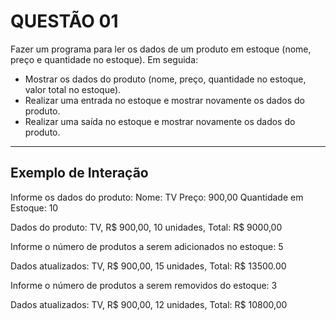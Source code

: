 # QUESTÃO 01

Fazer  um  programa  para  ler  os  dados  de  um  produto  em  estoque  (nome,  preço  e quantidade no estoque). Em seguida:

- Mostrar os dados do produto (nome, preço, quantidade no estoque, valor total no estoque).
- Realizar uma entrada no estoque e mostrar novamente os dados do produto.
- Realizar uma saída no estoque e mostrar novamente os dados do produto.

---

## Exemplo de Interação

Informe os dados do produto:
Nome: TV
Preço: 900,00
Quantidade em Estoque: 10

Dados do produto: TV, R$ 900,00, 10 unidades, Total: R$ 9000,00

Informe o número de produtos a serem adicionados no estoque: 5

Dados atualizados: TV, R$ 900,00, 15 unidades, Total: R$ 13500.00

Informe o número de produtos a serem removidos do estoque: 3

Dados atualizados: TV, R$ 900,00, 12 unidades, Total: R$ 10800,00

